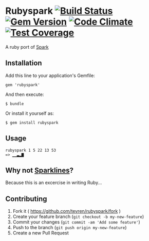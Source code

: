 # Rubyspark [![Build Status](https://travis-ci.org/tevren/rubyspark.svg?branch=master)](https://travis-ci.org/tevren/rubyspark) [![Gem Version](https://badge.fury.io/rb/rubyspark.svg)](http://badge.fury.io/rb/rubyspark) [![Code Climate](https://codeclimate.com/github/tevren/rubyspark/badges/gpa.svg)](https://codeclimate.com/github/tevren/rubyspark) [![Test Coverage](https://codeclimate.com/github/tevren/rubyspark/badges/coverage.svg)](https://codeclimate.com/github/tevren/rubyspark)

A ruby port of [Spark](http://zachholman.com/spark/)

## Installation

Add this line to your application's Gemfile:

    gem 'rubyspark'

And then execute:

    $ bundle

Or install it yourself as:

    $ gem install rubyspark

## Usage

    rubyspark 1 5 22 13 53
    => ▁▁▃▂▇


## Why not [Sparklines](https://github.com/topfunky/sparklines)?

  Because this is an excercise in writing Ruby...

## Contributing

1. Fork it ( https://github.com/tevren/rubyspark/fork )
2. Create your feature branch (`git checkout -b my-new-feature`)
3. Commit your changes (`git commit -am 'Add some feature'`)
4. Push to the branch (`git push origin my-new-feature`)
5. Create a new Pull Request
